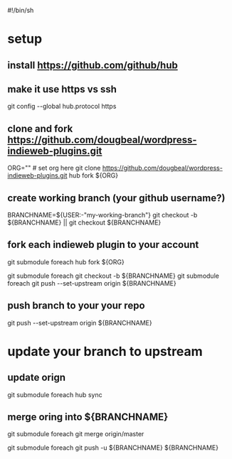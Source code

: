#!/bin/sh

# setup

## install https://github.com/github/hub ##

## make it use https vs ssh
git config --global hub.protocol https

## clone and fork https://github.com/dougbeal/wordpress-indieweb-plugins.git ##

ORG="" # set org here
git clone https://github.com/dougbeal/wordpress-indieweb-plugins.git
hub fork ${ORG}

## create working branch (your github username?) ##

BRANCHNAME=${USER:-"my-working-branch"}
git checkout -b ${BRANCHNAME} || git checkout ${BRANCHNAME}

## fork each indieweb plugin to your account ##

git submodule foreach hub fork ${ORG}

git submodule foreach git checkout -b ${BRANCHNAME}
git submodule foreach git push --set-upstream origin ${BRANCHNAME}

## push branch to your your repo ##

git push --set-upstream origin ${BRANCHNAME}

# update your branch to upstream

## update orign
git submodule foreach hub sync

## merge oring into ${BRANCHNAME}
git submodule foreach git merge origin/master

git submodule foreach git push -u ${BRANCHNAME} ${BRANCHNAME}
